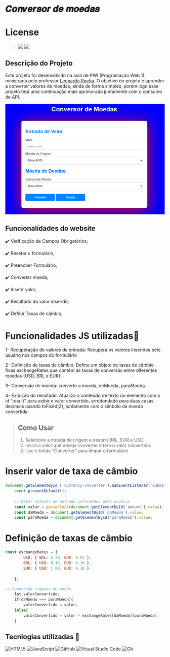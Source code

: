 # 𝑪𝒐𝒏𝒗𝒆𝒓𝒔𝒐𝒓 𝒅𝒆 𝒎𝒐𝒆𝒅𝒂𝒔

# License
>![](https://img.shields.io/badge/license-%20Escola%20Marista%20Ir.%20Ac%C3%A1cio-black) ![](https://img.shields.io/badge/version-0.3-white) 

## Descrição do Projeto
Este projeto foi desenvolvido na aula de PWI (Programação Web 1), ministrada pelo professor [Leonardo Rocha](https://github.com/leonardossrocha). O objetivo do projeto é aprender a converter valores de moedas, ainda de forma simples, porém logo esse projeto terá uma continuação mais aprimorada juntamente com o consumo de API.

![tela do sistema](projeto.png)

## Funcionalidades do website

✔️ Verificação de Campos Obrigatórios;

✔️ Resetar o formulário;

✔️ Preencher Formulário;

✔️ Converter moeda;

✔️ Inserir valor;

✔️ Resultado do valor inserido;

✔️ Definir Taxas de câmbio;


# Funcionalidades JS utilizadas🔧
1- Recuperação de valores de entrada: Recupera os valores inseridos pelo usuário nos campos do formulário

2- Definição de taxas de câmbio: Define um objeto de taxas de câmbio fixas exchangeRates que contém as taxas de conversão entre diferentes moedas (USD, BRL e EUR).

3- Conversão de moeda: converte a moeda, deMoeda, paraMoeda.

4- Exibição do resultado: Atualiza o conteúdo de texto do elemento com o id "result" para exibir o valor convertido, arredondado para duas casas decimais usando toFixed(2), juntamente com o símbolo da moeda convertida.
 
>## Como Usar
>1. Selecione a moeda de origem e destino BRL, EUR e USD.
>2. Insira o valor que deseja converter e tera o valor convertido.
>3. Use o botão "Converter" para limpar o formulário

# Inserir valor de taxa de câmbio
~~~ Javascript
document.getElementById ('currency-converter').addEventListener('submit', function(event){
    event.preventDefault();

    // Obter valores de entrada informados pelo usuário
    const valor = parseFloat(document.getElementById('amount').value);
    const daMoeda = document.getElementById('daMoeda').value;
    const paraMoeda = document.getElementById('paraMoeda').value;
~~~

# Definição de taxas de câmbio
~~~ Javascript
const exchangeRates = {
        USD: { BRL: 5.70, EUR: 0.93 },
        BRL: { USD: 0.18, EUR: 0.16 },
        EUR: { USD: 1.08, EUR: 6.16 }

    };
~~~

~~~ Javascript
// Conversão simples de moeda
    let valorConvertido;
    if(daMoeda === paraMoeda){
        valorConvertido = valor;
    }else{
        valorConvertido = valor * exchangeRates[daMoeda][paraMoeda];
    }

~~~



## Tecnlogias utilizadas 🔧
![HTML5](https://img.shields.io/badge/HTML5-E34F26?style=for-the-badge&logo=html5&logoColor=white)
![JavaScript](https://img.shields.io/badge/JavaScript-F7DF1E?style=for-the-badge&logo=javascript&logoColor=black)
![GitHub](https://img.shields.io/badge/GitHub-181717?style=for-the-badge&logo=github&logoColor=white)
![Visual Studio Code](https://img.shields.io/badge/Visual_Studio_Code-0078d7?style=for-the-badge&logo=visual-studio-code&logoColor=white)
![Git](https://img.shields.io/badge/Git-F05032?style=for-the-badge&logo=git&logoColor=black)
